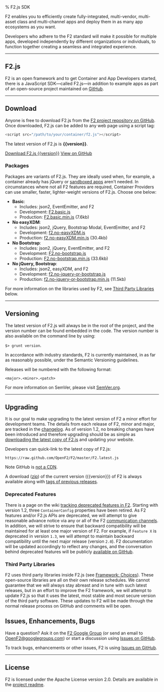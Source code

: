 % F2.js SDK

<p class="lead">F2 enables you to efficiently create fully-integrated, multi-vendor, multi-asset class and multi-channel apps and deploy them in as many app ecosystems as you want.</p>

Developers who adhere to the F2 standard will make it possible for multiple apps, developed independently by different organizations or individuals, to function together creating a seamless and integrated experience.

* * * *

## F2.js

F2 is an open framework and to get Container and App Developers started, there is a JavaScript SDK&mdash;called F2.js&mdash;in addition to example apps as part of an open-source project maintained on [GitHub](https://github.com/OpenF2/F2/).

* * * *

## Download

Anyone is free to download F2.js from the [F2 project repository on GitHub](https://github.com/OpenF2/F2/). Once downloaded, F2.js can be added to any web page using a script tag:

```javascript
<script src="/path/to/your/container/f2.js"></script>
```

The latest version of F2.js is **{{version}}**.

<p><a href="https://raw.github.com/OpenF2/F2/master/F2.latest.js" class="btn btn-primary btn-small">Download F2.js {{version}}</a> <a href="https://github.com/OpenF2/F2/" class="btn btn-small" target="_blank">View on GitHub</a></p>

### Packages

Packages are variants of F2.js. They are ideally used when, for example, a container already has jQuery or [sandboxed apps](http://docs.openf2.org/app-development.html#secure-apps) aren't needed. In circumstances where not all F2 features are required, Container Providers can use smaller, faster, lighter-weight versions of F2.js. Choose one below:

* **Basic**: 
	* Includes: json2, EventEmitter, and F2
    * Development: [F2.basic.js](https://github.com/OpenF2/F2/blob/master/sdk/packages/f2.basic.js)
    * Production: [F2.basic.min.js](https://github.com/OpenF2/F2/blob/master/sdk/packages/f2.basic.min.js) (7.6kb)
* **No easyXDM**:
	* Includes: json2, jQuery, Bootstrap Modal, EventEmitter, and F2
    * Development: [f2.no-easyXDM.js](https://github.com/OpenF2/F2/blob/master/sdk/packages/f2.no-easyXDM.js)
    * Production: [f2.no-easyXDM.min.js](https://github.com/OpenF2/F2/blob/master/sdk/packages/f2.no-easyXDM.min.js) (30.4kb)	    	    
* **No Bootstrap**: 
	* Includes: json2, jQuery, EventEmitter, and F2
    * Development: [F2.no-bootstrap.js](https://github.com/OpenF2/F2/blob/master/sdk/packages/f2.no-bootstrap.js)
    * Production: [F2.no-bootstrap.min.js](https://github.com/OpenF2/F2/blob/master/sdk/packages/f2.no-bootstrap.min.js) (33.6kb)
* **No jQuery, Bootstrap**:
    * Includes: json2, easyXDM, and F2
    * Development: [f2.no-jquery-or-bootstrap.js](https://github.com/OpenF2/F2/blob/master/sdk/packages/f2.no-jquery-or-bootstrap.js) 
    * Production: [f2.no-jquery-or-bootstrap.min.js](https://github.com/OpenF2/F2/blob/master/sdk/packages/f2.no-jquery-or-bootstrap.min.js) (11.5kb)

For more information on the libraries used by F2, see [Third Party Libraries](#third-party-libraries) below.

* * * *

## Versioning

The latest version of F2.js will always be in the root of the project, and the version number can be found embedded in the code. The version number is also available on the command line by using:

`$> grunt version`.

In accordance with industry standards, F2 is currently maintained, in as far as reasonably possible, under the Semantic Versioning guidelines.

Releases will be numbered with the following format:

`<major>.<minor>.<patch>`

For more information on SemVer, please visit [SemVer.org](http://semver.org/).

* * * *

## Upgrading

It is our goal to make upgrading to the latest version of F2 a minor effort for development teams. The details from each release of F2, minor and major, are tracked in the [changelog](https://github.com/OpenF2/F2/wiki/Changelog). As of version 1.2, no breaking changes have been introduced and therefore upgrading should be as simple as [downloading the latest copy of F2.js](https://raw.github.com/OpenF2/F2/master/sdk/f2.min.js) and updating your website.

Developers can quick-link to the latest copy of F2.js:

`https://raw.github.com/OpenF2/F2/master/F2.latest.js`

<span class="label label-info">Note</span> GitHub is [not a CDN](http://stackoverflow.com/questions/5502540/should-github-be-used-as-a-cdn-for-javascript-libraries).

A download ([zip](https://github.com/OpenF2/F2/zipball/master)) of the current version ({{version}}) of F2 is always available along with [tags of previous releases](https://github.com/OpenF2/F2/releases).

### Deprecated Features

There is a page on the wiki [tracking deprecated features in F2](https://github.com/OpenF2/F2/wiki/F2.js-Deprecated). Starting with version 1.2, three `ContainerConfig` properties have been retired. As F2 features and/or F2.js APIs are deprecated, we will attempt to give reasonable advance notice via any or all of the F2 [communication channels](https://github.com/OpenF2/F2/blob/master/CONTRIBUTING.md#keep-in-touch). In addition, we will strive to ensure that backward compatibility will be maintained for at least one major version of F2. For example, if `Feature X` is deprecated in version `1.3`, we will attempt to maintain backward compatibility until the next major release (version `2.0`). F2 documentation will be updated accordingly to reflect any changes, and the conversation behind deprecated features will be publicly [available on GitHub](https://github.com/OpenF2/F2/issues).


### Third Party Libraries

F2 uses third party libraries inside F2.js (see [Framework: Choices](http://docs.openf2.org/#choices)). These open-source libraries are all on their own release schedules. We cannot guarantee that we will always stay abreast and in tune with such latest releases, but in an effort to improve the F2 framework, we will attempt to update F2.js so that it uses the latest, most stable and most secure version of the third party software. These updates to F2 will be made through the normal release process on GitHub and comments will be open.

## Issues, Enhancements, Bugs

Have a question? Ask it on the [F2 Google Group](https://groups.google.com/forum/#!forum/OpenF2) (or send an email to <OpenF2@googlegroups.com>) or start a discussion using [Issues on GitHub](https://github.com/OpenF2/F2/issues). 

To track bugs, enhancements or other issues, F2 is using [Issues on GitHub](https://github.com/OpenF2/F2/issues).

* * * *

## License

F2 is licensed under the Apache License version 2.0. Details are available in the [project readme](https://github.com/OpenF2/F2#copyright-and-license).
